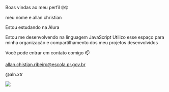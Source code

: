Boas vindas ao meu perfil 🤓🤓

meu nome e allan christian

Estou estudando na Alura

Estou me desenvolvendo na linguagem JavaScript
Utilizo esse espaço para minha organização e compartilhamento dos meu projetos desenvolvidos

Você pode entrar em contato comigo 📫

allan.chistian.ribeiro@escola.pr.gov.br

@aln.xtr


![](https://media1.tenor.com/m/8_Z8H7I6YKoAAAAd/bolsonaro-gamer.gif)
